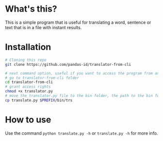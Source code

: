 # What's this?

This is a simple program that is useful for translating
a word, sentence or text that is in a file
with instant results.

# Installation

``` bash
# Cloning this repo
git clone https://github.com/pandas-id/translator-from-cli

# next command option, useful if you want to access the program from any directory
# go to translator-from-cli folder
cd translator-from-cli
# grant access rights
chmod +x translator.py
# move the translator.py file to the bin folder, the path to the bin folder may be different
cp translate.py $PREFIX/bin/trs
```

# How to use

Use the command `python translate.py -h` or `translate.py -h` for more info.
